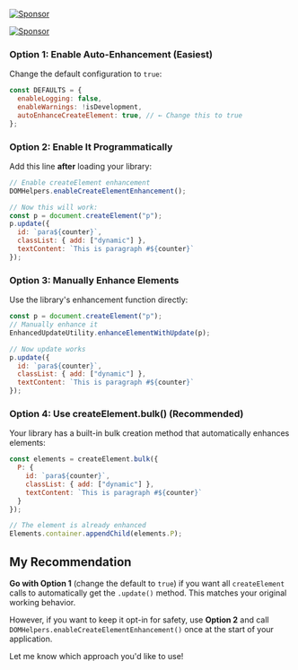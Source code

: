 [![Sponsor](https://img.shields.io/badge/Sponsor-💖-pink)](https://github.com/sponsors/giovanni1707)

[![Sponsor](https://img.shields.io/badge/Sponsor-PayPal-blue?logo=paypal)](https://paypal.me/GiovanniSylvain)


### **Option 1: Enable Auto-Enhancement (Easiest)**

Change the default configuration to `true`:

```javascript
const DEFAULTS = {
  enableLogging: false,
  enableWarnings: !isDevelopment,
  autoEnhanceCreateElement: true, // ← Change this to true
};
```

### **Option 2: Enable It Programmatically**

Add this line **after** loading your library:

```javascript
// Enable createElement enhancement
DOMHelpers.enableCreateElementEnhancement();

// Now this will work:
const p = document.createElement("p");
p.update({
  id: `para${counter}`,
  classList: { add: ["dynamic"] },
  textContent: `This is paragraph #${counter}`
});
```

### **Option 3: Manually Enhance Elements**

Use the library's enhancement function directly:

```javascript
const p = document.createElement("p");
// Manually enhance it
EnhancedUpdateUtility.enhanceElementWithUpdate(p);

// Now update works
p.update({
  id: `para${counter}`,
  classList: { add: ["dynamic"] },
  textContent: `This is paragraph #${counter}`
});
```

### **Option 4: Use createElement.bulk() (Recommended)**

Your library has a built-in bulk creation method that automatically enhances elements:

```javascript
const elements = createElement.bulk({
  P: {
    id: `para${counter}`,
    classList: { add: ["dynamic"] },
    textContent: `This is paragraph #${counter}`
  }
});

// The element is already enhanced
Elements.container.appendChild(elements.P);
```

## My Recommendation

**Go with Option 1** (change the default to `true`) if you want all `createElement` calls to automatically get the `.update()` method. This matches your original working behavior.

However, if you want to keep it opt-in for safety, use **Option 2** and call `DOMHelpers.enableCreateElementEnhancement()` once at the start of your application.

Let me know which approach you'd like to use!
